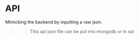 # API

Mimicking the backend by inputting a raw json.

> > This api json file can be put into mongodb or in sql
